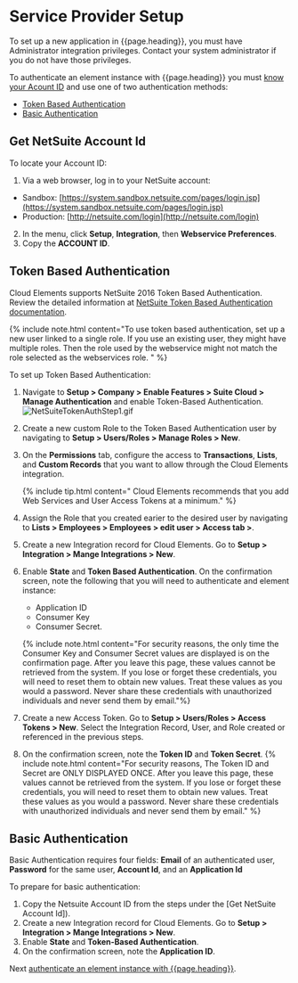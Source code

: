 # Service Provider Setup

To set up a new application in {{page.heading}}, you must have Administrator integration privileges. Contact your system administrator if you do not have those privileges.

To authenticate an element instance with {{page.heading}} you must [know your Acount ID](#get-netsuite-account-id) and use one of two authentication methods:

* [Token Based Authentication](#token-based-authentication)
* [Basic Authentication](#basic-authentication)

## Get NetSuite Account Id

To locate your Account ID:

1. Via a web browser, log in to your NetSuite account:
  * Sandbox: [https://system.sandbox.netsuite.com/pages/login.jsp](https://system.sandbox.netsuite.com/pages/login.jsp)
  * Production: [http://netsuite.com/login](http://netsuite.com/login)
2. In the menu, click __Setup__, __Integration__, then __Webservice Preferences__.
3. Copy the **ACCOUNT ID**.

## Token Based Authentication

Cloud Elements supports NetSuite 2016 Token Based Authentication.  Review the detailed information at [NetSuite Token Based Authentication documentation](https://system.na1.netsuite.com/app/help/helpcenter.nl?fid=section_4247337262.html&whence=).

{% include note.html content="To use token based authentication, set up a new user linked to a single role. If you use an existing user, they might have multiple roles. Then the role used by the webservice might not match the role selected as the webservices role.  " %}

To set up Token Based Authentication:

1. Navigate to **Setup > Company > Enable Features > Suite Cloud > Manage Authentication** and enable Token-Based Authentication.
![NetSuiteTokenAuthStep1.gif](img/NetSuiteTokenAuthStep1.gif)
2. Create a new custom Role to the Token Based Authentication user by navigating to **Setup > Users/Roles > Manage Roles > New**.
3. On the **Permissions** tab, configure the access to **Transactions**, **Lists**, and **Custom Records** that you want to allow through the Cloud Elements integration.

    {% include tip.html content=" Cloud Elements recommends that you add Web Services and User Access Tokens at a minimum." %}

4. Assign the Role that you created earier to the desired user by navigating to **Lists > Employees > Employees > edit user > Access tab >**.
5. Create a new Integration record for Cloud Elements. Go to **Setup > Integration > Mange Integrations > New**.
6. Enable __State__ and __Token Based Authentication__. On the confirmation screen, note the following that you will need to authenticate and element instance:
    * Application ID
    * Consumer Key
    * Consumer Secret.

	{% include note.html content="For security reasons, the only time the Consumer Key and Consumer Secret values are displayed is on the confirmation page. After you leave this page, these values cannot be retrieved from the system. If you lose or forget these credentials, you will need to reset them to obtain new values. Treat these values as you would a password. Never share these credentials with unauthorized individuals and never send them by email."%}

7. Create a new Access Token. Go to **Setup > Users/Roles > Access Tokens > New**. Select the Integration Record, User, and Role created or referenced in the previous steps.
8. On the confirmation screen, note the **Token ID** and **Token Secret**.
	{% include note.html content="For security reasons, The Token ID and Secret are ONLY DISPLAYED ONCE. After you leave this page, these values cannot be retrieved from the system. If you lose or forget these credentials, you will need to reset them to obtain new values. Treat these values as you would a password. Never share these credentials with unauthorized individuals and never send them by email." %}


## Basic Authentication

Basic Authentication requires four fields: **Email** of an authenticated user, **Password** for the same user, **Account Id**, and an **Application Id**

To prepare for basic authentication:

1. Copy the Netsuite Account ID from the steps under the [Get NetSuite Account Id]).
2. Create a new Integration record for Cloud Elements. Go to **Setup > Integration > Mange Integrations > New**.
3. Enable **State** and **Token-Based Authentication**.
4. On the confirmation screen, note the **Application ID**.

Next [authenticate an element instance with {{page.heading}}](authenticate.html).
